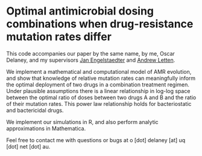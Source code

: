 # Optimal antimicrobial dosing combinations when drug-resistance mutation rates differ

This code accompanies our paper by the same name, by me, Oscar Delaney, and my supervisors [Jan Engelstaedter](https://github.com/JanEngelstaedter) and [Andrew Letten](https://github.com/andrewletten).

We implement a mathematical and computational model of AMR evolution, and show that knowledge of relative mutation rates can meaningfully inform the optimal deployment of two drugs in a combination treatment regimen. Under plausible assumptions there is a linear relationship in log-log space between the optimal ratio of doses between two drugs A and B and the ratio of their mutation rates. This power law relationship holds for bacteriostatic and bactericidal drugs.

We implement our simulations in R, and also perform analytic approximations in Mathematica.

Feel free to contact me with questions or bugs at o [dot] delaney [at] uq [dot] net [dot] au.
